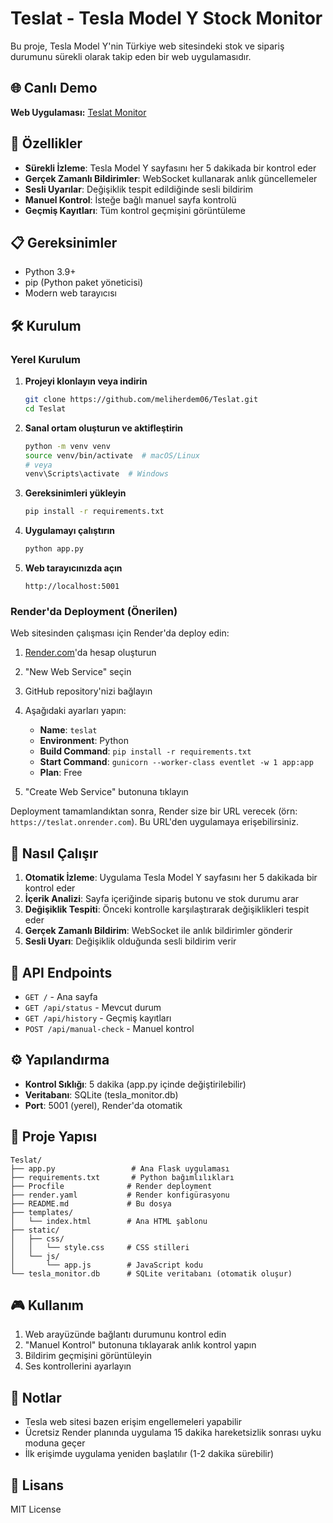# Teslat - Tesla Model Y Stock Monitor

Bu proje, Tesla Model Y'nin Türkiye web sitesindeki stok ve sipariş durumunu sürekli olarak takip eden bir web uygulamasıdır.

## 🌐 Canlı Demo

**Web Uygulaması:** [Teslat Monitor](https://teslat.onrender.com)

## 🚗 Özellikler

- **Sürekli İzleme**: Tesla Model Y sayfasını her 5 dakikada bir kontrol eder
- **Gerçek Zamanlı Bildirimler**: WebSocket kullanarak anlık güncellemeler
- **Sesli Uyarılar**: Değişiklik tespit edildiğinde sesli bildirim
- **Manuel Kontrol**: İsteğe bağlı manuel sayfa kontrolü
- **Geçmiş Kayıtları**: Tüm kontrol geçmişini görüntüleme

## 📋 Gereksinimler

- Python 3.9+
- pip (Python paket yöneticisi)
- Modern web tarayıcısı

## 🛠️ Kurulum

### Yerel Kurulum

1. **Projeyi klonlayın veya indirin**
   ```bash
   git clone https://github.com/meliherdem06/Teslat.git
   cd Teslat
   ```

2. **Sanal ortam oluşturun ve aktifleştirin**
   ```bash
   python -m venv venv
   source venv/bin/activate  # macOS/Linux
   # veya
   venv\Scripts\activate  # Windows
   ```

3. **Gereksinimleri yükleyin**
   ```bash
   pip install -r requirements.txt
   ```

4. **Uygulamayı çalıştırın**
   ```bash
   python app.py
   ```

5. **Web tarayıcınızda açın**
   ```
   http://localhost:5001
   ```

### Render'da Deployment (Önerilen)

Web sitesinden çalışması için Render'da deploy edin:

1. [Render.com](https://render.com)'da hesap oluşturun
2. "New Web Service" seçin
3. GitHub repository'nizi bağlayın
4. Aşağıdaki ayarları yapın:
   - **Name**: `teslat`
   - **Environment**: Python
   - **Build Command**: `pip install -r requirements.txt`
   - **Start Command**: `gunicorn --worker-class eventlet -w 1 app:app`
   - **Plan**: Free

5. "Create Web Service" butonuna tıklayın

Deployment tamamlandıktan sonra, Render size bir URL verecek (örn: `https://teslat.onrender.com`). Bu URL'den uygulamaya erişebilirsiniz.

## 🎯 Nasıl Çalışır

1. **Otomatik İzleme**: Uygulama Tesla Model Y sayfasını her 5 dakikada bir kontrol eder
2. **İçerik Analizi**: Sayfa içeriğinde sipariş butonu ve stok durumu arar
3. **Değişiklik Tespiti**: Önceki kontrolle karşılaştırarak değişiklikleri tespit eder
4. **Gerçek Zamanlı Bildirim**: WebSocket ile anlık bildirimler gönderir
5. **Sesli Uyarı**: Değişiklik olduğunda sesli bildirim verir

## 🔧 API Endpoints

- `GET /` - Ana sayfa
- `GET /api/status` - Mevcut durum
- `GET /api/history` - Geçmiş kayıtları
- `POST /api/manual-check` - Manuel kontrol

## ⚙️ Yapılandırma

- **Kontrol Sıklığı**: 5 dakika (app.py içinde değiştirilebilir)
- **Veritabanı**: SQLite (tesla_monitor.db)
- **Port**: 5001 (yerel), Render'da otomatik

## 📁 Proje Yapısı

```
Teslat/
├── app.py                 # Ana Flask uygulaması
├── requirements.txt       # Python bağımlılıkları
├── Procfile              # Render deployment
├── render.yaml           # Render konfigürasyonu
├── README.md             # Bu dosya
├── templates/
│   └── index.html        # Ana HTML şablonu
├── static/
│   ├── css/
│   │   └── style.css     # CSS stilleri
│   └── js/
│       └── app.js        # JavaScript kodu
└── tesla_monitor.db      # SQLite veritabanı (otomatik oluşur)
```

## 🎮 Kullanım

1. Web arayüzünde bağlantı durumunu kontrol edin
2. "Manuel Kontrol" butonuna tıklayarak anlık kontrol yapın
3. Bildirim geçmişini görüntüleyin
4. Ses kontrollerini ayarlayın

## 📝 Notlar

- Tesla web sitesi bazen erişim engellemeleri yapabilir
- Ücretsiz Render planında uygulama 15 dakika hareketsizlik sonrası uyku moduna geçer
- İlk erişimde uygulama yeniden başlatılır (1-2 dakika sürebilir)

## 📄 Lisans

MIT License 